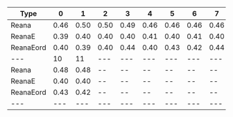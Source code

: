 | Type | 0 | 1 | 2 | 3 | 4 | 5 | 6 | 7 | 8 | 9 |
|---|---|---|---|---|---|---|---|---|---|---|
| Reana | 0.46 | 0.50 | 0.50 | 0.49 | 0.46 | 0.46 | 0.46 | 0.46 | 0.50 | 0.45 |
| ReanaE | 0.39 | 0.40 | 0.40 | 0.40 | 0.41 | 0.40 | 0.41 | 0.40 | 0.42 | 0.40 |
| ReanaEord | 0.40 | 0.39 | 0.40 | 0.44 | 0.40 | 0.43 | 0.42 | 0.44 | 0.42 | 0.44 |
| --- | 10 | 11 | --- | --- | --- | --- | --- | --- | --- | --- |
| Reana | 0.48 | 0.48 | -- | -- | -- | -- | -- | -- | -- | -- |
| ReanaE | 0.40 | 0.40 | -- | -- | -- | -- | -- | -- | -- | -- |
| ReanaEord | 0.43 | 0.42 | -- | -- | -- | -- | -- | -- | -- | -- |
|---|---|---|---|---|---|---|---|---|---|---|
